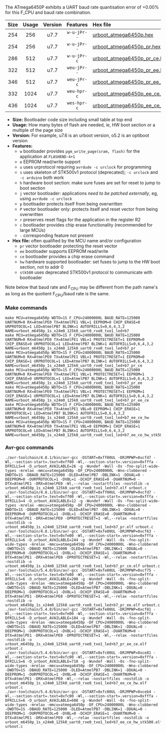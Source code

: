 The ATmega6450P exhibits a UART baud rate quantisation error of +0.00% for this F_CPU and baud rate combination.

|Size|Usage|Version|Features|Hex file|
|:-:|:-:|:-:|:-:|:--|
|254|256|u7.7|`w-u-jPr--`|[urboot_atmega6450p.hex](https://raw.githubusercontent.com/stefanrueger/urboot.hex/main/cores/megacore/atmega6450p/watchdog_1_s/external_oscillator/1382400_hz/7200_baud/uart0_rxe0_txe1/led+b7/urboot_atmega6450p.hex)|
|254|256|u7.7|`w-u-jPr--`|[urboot_atmega6450p_pr.hex](https://raw.githubusercontent.com/stefanrueger/urboot.hex/main/cores/megacore/atmega6450p/watchdog_1_s/external_oscillator/1382400_hz/7200_baud/uart0_rxe0_txe1/led+b7/urboot_atmega6450p_pr.hex)|
|286|512|u7.7|`w-u-jPr-c`|[urboot_atmega6450p_pr_ce.hex](https://raw.githubusercontent.com/stefanrueger/urboot.hex/main/cores/megacore/atmega6450p/watchdog_1_s/external_oscillator/1382400_hz/7200_baud/uart0_rxe0_txe1/led+b7/urboot_atmega6450p_pr_ce.hex)|
|322|512|u7.7|`weu-jPr--`|[urboot_atmega6450p_pr_ee.hex](https://raw.githubusercontent.com/stefanrueger/urboot.hex/main/cores/megacore/atmega6450p/watchdog_1_s/external_oscillator/1382400_hz/7200_baud/uart0_rxe0_txe1/led+b7/urboot_atmega6450p_pr_ee.hex)|
|346|512|u7.7|`weu-jPr-c`|[urboot_atmega6450p_pr_ee_ce.hex](https://raw.githubusercontent.com/stefanrueger/urboot.hex/main/cores/megacore/atmega6450p/watchdog_1_s/external_oscillator/1382400_hz/7200_baud/uart0_rxe0_txe1/led+b7/urboot_atmega6450p_pr_ee_ce.hex)|
|332|1024|u7.7|`weu-hpr-c`|[urboot_atmega6450p_ee_ce_hw.hex](https://raw.githubusercontent.com/stefanrueger/urboot.hex/main/cores/megacore/atmega6450p/watchdog_1_s/external_oscillator/1382400_hz/7200_baud/uart0_rxe0_txe1/led+b7/urboot_atmega6450p_ee_ce_hw.hex)|
|436|1024|u7.7|`wes-hpr-c`|[urboot_atmega6450p_ee_ce_hw_stk500.hex](https://raw.githubusercontent.com/stefanrueger/urboot.hex/main/cores/megacore/atmega6450p/watchdog_1_s/external_oscillator/1382400_hz/7200_baud/uart0_rxe0_txe1/led+b7/urboot_atmega6450p_ee_ce_hw_stk500.hex)|

- **Size:** Bootloader code size including small table at top end
- **Usage:** How many bytes of flash are needed, ie, HW boot section or a multiple of the page size
- **Version:** For example, u7.6 is an urboot version, o5.2 is an optiboot version
- **Features:**
  + `w` bootloader provides `pgm_write_page(sram, flash)` for the application at `FLASHEND-4+1`
  + `e` EEPROM read/write support
  + `u` uses urprotocol requiring `avrdude -c urclock` for programming
  + `s` uses skeleton of STK500v1 protocol (deprecated); `-c urclock` and `-c arduino` both work
  + `h` hardware boot section: make sure fuses are set for reset to jump to boot section
  + `j` vector bootloader: applications *need to be patched externally*, eg, using `avrdude -c urclock`
  + `p` bootloader protects itself from being overwritten
  + `P` vector bootloader only: protects itself and reset vector from being overwritten
  + `r` preserves reset flags for the application in the register R2
  + `c` bootloader provides chip erase functionality (recommended for large MCUs)
  + `-` corresponding feature not present
- **Hex file:** often qualified by the MCU name and/or configuration
  + `pr` vector bootloader protecting the reset vector
  + `ee` bootloader supports EEPROM read/write
  + `ce` bootloader provides a chip erase command
  + `hw` hardware supported bootloader: set fuses to jump to the HW boot section, not to addr 0
  + `stk500` uses deprecated STK500v1 protocol to communicate with bootloader


Note below that baud rate and F<sub>CPU</sub> may be different from the path name's as long as the quotient F<sub>CPU</sub>/baud rate is the same.

### Make commands
```
make MCU=atmega6450p WDTO=1S F_CPU=24000000L BAUD_RATE=125000 UARTNUM=0 RX=AtmelPE0 TX=AtmelPE1 VBL=1 EEPROM=0 CHIP_ERASE=0 URPROTOCOL=1 LED=AtmelPB7 BLINK=1 AUTOFRILLS=0,6,4,3,2 NAME=urboot_m6450p_1s_x24m0_125k0_uart0_rxe0_txe1_led+b7
make MCU=atmega6450p WDTO=1S F_CPU=24000000L BAUD_RATE=125000 UARTNUM=0 RX=AtmelPE0 TX=AtmelPE1 VBL=1 PROTECTRESET=1 EEPROM=0 CHIP_ERASE=0 URPROTOCOL=1 LED=AtmelPB7 BLINK=1 AUTOFRILLS=0,6,4,3,2 NAME=urboot_m6450p_1s_x24m0_125k0_uart0_rxe0_txe1_led+b7_pr
make MCU=atmega6450p WDTO=1S F_CPU=24000000L BAUD_RATE=125000 UARTNUM=0 RX=AtmelPE0 TX=AtmelPE1 VBL=1 PROTECTRESET=1 EEPROM=0 CHIP_ERASE=1 URPROTOCOL=1 LED=AtmelPB7 BLINK=1 AUTOFRILLS=0,6,4,3,2 NAME=urboot_m6450p_1s_x24m0_125k0_uart0_rxe0_txe1_led+b7_pr_ce
make MCU=atmega6450p WDTO=1S F_CPU=24000000L BAUD_RATE=125000 UARTNUM=0 RX=AtmelPE0 TX=AtmelPE1 VBL=1 PROTECTRESET=1 EEPROM=1 CHIP_ERASE=0 URPROTOCOL=1 LED=AtmelPB7 BLINK=1 AUTOFRILLS=0,6,4,3,2 NAME=urboot_m6450p_1s_x24m0_125k0_uart0_rxe0_txe1_led+b7_pr_ee
make MCU=atmega6450p WDTO=1S F_CPU=24000000L BAUD_RATE=125000 UARTNUM=0 RX=AtmelPE0 TX=AtmelPE1 VBL=1 PROTECTRESET=1 EEPROM=1 CHIP_ERASE=1 URPROTOCOL=1 LED=AtmelPB7 BLINK=1 AUTOFRILLS=0,6,4,3,2 NAME=urboot_m6450p_1s_x24m0_125k0_uart0_rxe0_txe1_led+b7_pr_ee_ce
make MCU=atmega6450p WDTO=1S F_CPU=24000000L BAUD_RATE=125000 UARTNUM=0 RX=AtmelPE0 TX=AtmelPE1 VBL=0 EEPROM=1 CHIP_ERASE=1 URPROTOCOL=1 LED=AtmelPB7 BLINK=1 AUTOFRILLS=0,6,4,3,2 NAME=urboot_m6450p_1s_x24m0_125k0_uart0_rxe0_txe1_led+b7_ee_ce_hw
make MCU=atmega6450p WDTO=1S F_CPU=24000000L BAUD_RATE=125000 UARTNUM=0 RX=AtmelPE0 TX=AtmelPE1 VBL=0 EEPROM=1 CHIP_ERASE=1 URPROTOCOL=0 LED=AtmelPB7 BLINK=1 AUTOFRILLS=0,6,4,3,2 NAME=urboot_m6450p_1s_x24m0_125k0_uart0_rxe0_txe1_led+b7_ee_ce_hw_stk500
```

### Avr-gcc commands
```
./avr-toolchain/4.8.1/bin/avr-gcc -DSTART=0xff00UL -DRJMPWP=0xcfd7 -Wl,--section-start=.text=0xff00 -Wl,--section-start=.version=0xfffa -DFRILLS=4 -D_urboot_AVAILABLE=26 -g -Wundef -Wall -Os -fno-split-wide-types -mrelax -mmcu=atmega6450p -DF_CPU=24000000L -Wno-clobbered -DWDTO=1S -DBAUD_RATE=125000 -DLED=AtmelPB7 -DBLINK=1 -DDUAL=0 -DEEPROM=0 -DURPROTOCOL=1 -DVBL=1 -DCHIP_ERASE=0 -DUARTNUM=0 -DTX=AtmelPE1 -DRX=AtmelPE0 -Wl,--relax -nostartfiles -nostdlib -o urboot_m6450p_1s_x24m0_125k0_uart0_rxe0_txe1_led+b7.elf urboot.c
./avr-toolchain/4.8.1/bin/avr-gcc -DSTART=0xff00UL -DRJMPWP=0xcfd7 -Wl,--section-start=.text=0xff00 -Wl,--section-start=.version=0xfffa -DFRILLS=4 -D_urboot_AVAILABLE=12 -g -Wundef -Wall -Os -fno-split-wide-types -mrelax -mmcu=atmega6450p -DF_CPU=24000000L -Wno-clobbered -DWDTO=1S -DBAUD_RATE=125000 -DLED=AtmelPB7 -DBLINK=1 -DDUAL=0 -DEEPROM=0 -DURPROTOCOL=1 -DVBL=1 -DCHIP_ERASE=0 -DUARTNUM=0 -DTX=AtmelPE1 -DRX=AtmelPE0 -DPROTECTRESET=1 -Wl,--relax -nostartfiles -nostdlib -o urboot_m6450p_1s_x24m0_125k0_uart0_rxe0_txe1_led+b7_pr.elf urboot.c
./avr-toolchain/4.8.1/bin/avr-gcc -DSTART=0xfe00UL -DRJMPWP=0xcf63 -Wl,--section-start=.text=0xfe00 -Wl,--section-start=.version=0xfffa -DFRILLS=6 -D_urboot_AVAILABLE=244 -g -Wundef -Wall -Os -fno-split-wide-types -mrelax -mmcu=atmega6450p -DF_CPU=24000000L -Wno-clobbered -DWDTO=1S -DBAUD_RATE=125000 -DLED=AtmelPB7 -DBLINK=1 -DDUAL=0 -DEEPROM=0 -DURPROTOCOL=1 -DVBL=1 -DCHIP_ERASE=1 -DUARTNUM=0 -DTX=AtmelPE1 -DRX=AtmelPE0 -DPROTECTRESET=1 -Wl,--relax -nostartfiles -nostdlib -o urboot_m6450p_1s_x24m0_125k0_uart0_rxe0_txe1_led+b7_pr_ce.elf urboot.c
./avr-toolchain/5.4.0/bin/avr-gcc -DSTART=0xfe00UL -DRJMPWP=0xcf75 -Wl,--section-start=.text=0xfe00 -Wl,--section-start=.version=0xfffa -DFRILLS=6 -D_urboot_AVAILABLE=208 -g -Wundef -Wall -Os -fno-split-wide-types -mrelax -mmcu=atmega6450p -DF_CPU=24000000L -Wno-clobbered -DWDTO=1S -DBAUD_RATE=125000 -DLED=AtmelPB7 -DBLINK=1 -DDUAL=0 -DEEPROM=1 -DURPROTOCOL=1 -DVBL=1 -DCHIP_ERASE=0 -DUARTNUM=0 -DTX=AtmelPE1 -DRX=AtmelPE0 -DPROTECTRESET=1 -Wl,--relax -nostartfiles -nostdlib -o urboot_m6450p_1s_x24m0_125k0_uart0_rxe0_txe1_led+b7_pr_ee.elf urboot.c
./avr-toolchain/5.4.0/bin/avr-gcc -DSTART=0xfe00UL -DRJMPWP=0xcf81 -Wl,--section-start=.text=0xfe00 -Wl,--section-start=.version=0xfffa -DFRILLS=6 -D_urboot_AVAILABLE=184 -g -Wundef -Wall -Os -fno-split-wide-types -mrelax -mmcu=atmega6450p -DF_CPU=24000000L -Wno-clobbered -DWDTO=1S -DBAUD_RATE=125000 -DLED=AtmelPB7 -DBLINK=1 -DDUAL=0 -DEEPROM=1 -DURPROTOCOL=1 -DVBL=1 -DCHIP_ERASE=1 -DUARTNUM=0 -DTX=AtmelPE1 -DRX=AtmelPE0 -DPROTECTRESET=1 -Wl,--relax -nostartfiles -nostdlib -o urboot_m6450p_1s_x24m0_125k0_uart0_rxe0_txe1_led+b7_pr_ee_ce.elf urboot.c
./avr-toolchain/5.4.0/bin/avr-gcc -DSTART=0xfc00UL -DRJMPWP=0xce81 -Wl,--section-start=.text=0xfc00 -Wl,--section-start=.version=0xfffa -DFRILLS=6 -D_urboot_AVAILABLE=710 -g -Wundef -Wall -Os -fno-split-wide-types -mrelax -mmcu=atmega6450p -DF_CPU=24000000L -Wno-clobbered -DWDTO=1S -DBAUD_RATE=125000 -DLED=AtmelPB7 -DBLINK=1 -DDUAL=0 -DEEPROM=1 -DURPROTOCOL=1 -DVBL=0 -DCHIP_ERASE=1 -DUARTNUM=0 -DTX=AtmelPE1 -DRX=AtmelPE0 -Wl,--relax -nostartfiles -nostdlib -o urboot_m6450p_1s_x24m0_125k0_uart0_rxe0_txe1_led+b7_ee_ce_hw.elf urboot.c
./avr-toolchain/5.4.0/bin/avr-gcc -DSTART=0xfc00UL -DRJMPWP=0xceb4 -Wl,--section-start=.text=0xfc00 -Wl,--section-start=.version=0xfffa -DFRILLS=6 -D_urboot_AVAILABLE=608 -g -Wundef -Wall -Os -fno-split-wide-types -mrelax -mmcu=atmega6450p -DF_CPU=24000000L -Wno-clobbered -DWDTO=1S -DBAUD_RATE=125000 -DLED=AtmelPB7 -DBLINK=1 -DDUAL=0 -DEEPROM=1 -DURPROTOCOL=0 -DVBL=0 -DCHIP_ERASE=1 -DUARTNUM=0 -DTX=AtmelPE1 -DRX=AtmelPE0 -Wl,--relax -nostartfiles -nostdlib -o urboot_m6450p_1s_x24m0_125k0_uart0_rxe0_txe1_led+b7_ee_ce_hw_stk500.elf urboot.c
```


